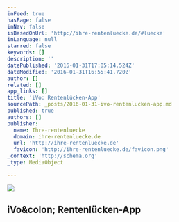 ```yaml
---
inFeed: true
hasPage: false
inNav: false
isBasedOnUrl: 'http://ihre-rentenluecke.de/#luecke'
inLanguage: null
starred: false
keywords: []
description: ''
datePublished: '2016-01-31T17:05:14.524Z'
dateModified: '2016-01-31T16:55:41.720Z'
author: []
related: []
app_links: []
title: 'iVo: Rentenlücken-App'
sourcePath: _posts/2016-01-31-ivo-rentenlucken-app.md
published: true
authors: []
publisher:
  name: Ihre-rentenluecke
  domain: ihre-rentenluecke.de
  url: 'http://ihre-rentenluecke.de'
  favicon: 'http://ihre-rentenluecke.de/favicon.png'
_context: 'http://schema.org'
_type: MediaObject

---
```

![](https://the-grid-user-content.s3-us-west-2.amazonaws.com/32d9ed99-4eb0-4ec4-a13c-7f5505b91757.JPG)

<article style=""><h1>iVo&amp;colon; Rentenlücken-App</h1></article>